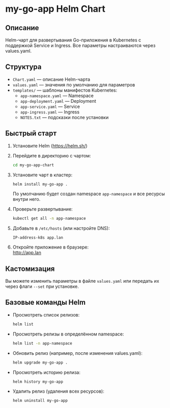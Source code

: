 # my-go-app Helm Chart

## Описание

Helm-чарт для развертывания Go-приложения в Kubernetes с поддержкой Service и Ingress. Все параметры настраиваются через values.yaml.

## Структура

- `Chart.yaml` — описание Helm-чарта
- `values.yaml` — значения по умолчанию для параметров
- `templates/` — шаблоны манифестов Kubernetes:
  - `app-namespace.yaml` — Namespace
  - `app-deployment.yaml` — Deployment
  - `app-service.yaml` — Service
  - `app-ingress.yaml` — Ingress
  - `NOTES.txt` — подсказки после установки

## Быстрый старт

1. Установите Helm (https://helm.sh/)

2. Перейдите в директорию с чартом:
   ```sh
   cd my-go-app-chart
   ```

3. Установите чарт в кластер:
   ```sh
   helm install my-go-app .
   ```
   По умолчанию будет создан namespace `app-namespace` и все ресурсы внутри него.

4. Проверьте развертывание:
   ```sh
   kubectl get all -n app-namespace
   ```

5. Добавьте в `/etc/hosts` (или настройте DNS):
   ```
   IP-address-k8s app.lan
   ```

6. Откройте приложение в браузере:  
   http://app.lan

## Кастомизация

Вы можете изменить параметры в файле `values.yaml` или передать их через флаги `--set` при установке.

## Базовые команды Helm

- Просмотреть список релизов:
  ```sh
  helm list
  ```
- Просмотреть релизы в определённом namespace:
  ```sh
  helm list -n app-namespace
  ```
- Обновить релиз (например, после изменения values.yaml):
  ```sh
  helm upgrade my-go-app .
  ```
- Просмотреть историю релиза:
  ```sh
  helm history my-go-app
  ```
- Удалить релиз (удаления всех ресурсов):
  ```sh
  helm uninstall my-go-app
  ```
